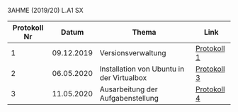 3AHME (2019/20) L.A1 SX

Protokoll Nr | Datum | Thema | Link
------------ | ----- | ----- | ----
1 | 09.12.2019 | Versionsverwaltung | [Protokoll 1](https://github.com/HTLMechatronics/m17-3ahme-la1-sx/blob/plivac17/protokolle/protokoll-1_plivac17_2019-12-09.md)
2 | 06.05.2020 | Installation von Ubuntu in der Virtualbox | [Protokoll 3](https://github.com/HTLMechatronics/m17-3ahme-la1-sx/blob/plivac17/protokolle/Protokoll-3_plivac17_2020-04-05.md)
3 | 11.05.2020 | Ausarbeitung der Aufgabenstellung | [Protokoll 4](https://github.com/HTLMechatronics/m17-3ahme-la1-sx/blob/plivac17/protokolle/Protokoll-4_plivac17_2020-11-05.md)

